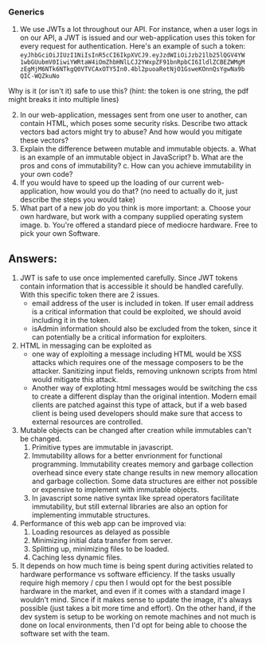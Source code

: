 ### Generics


1. We use JWTs a lot throughout our API. For instance, when a user logs in on our API, a
JWT is issued and our web-application uses this token for every request for
authentication.
    Here's an example of such a token:
    `eyJhbGciOiJIUzI1NiIsInR5cCI6IkpXVCJ9.eyJzdWIiOiJzb21lb25lQGV4YW
    1wbGUubmV0IiwiYWRtaW4iOmZhbHNlLCJ2YWxpZF91bnRpbCI6IldlZCBEZWMgM
    zEgMjM6NTk6NTkgQ0VTVCAxOTY5In0.4bl2puoaRetNjO1GsweKOnnQsYgwNa9b
    QIC-WQZkuNo`

  Why is it (or isn't it) safe to use this? (hint: the token is one string, the pdf might breaks it
  into multiple lines)

2. In our web-application, messages sent from one user to another, can contain HTML,
which poses some security risks. Describe two attack vectors bad actors might try to
abuse? And how would you mitigate these vectors?
3. Explain the difference between mutable and immutable objects.
    a. What is an example of an immutable object in JavaScript?
    b. What are the pros and cons of immutability?
    c. How can you achieve immutability in your own code?
4. If you would have to speed up the loading of our current web-application, how would you
do that? (no need to actually do it, just describe the steps you would take)
5. What part of a new job do you think is more important:
    a. Choose your own hardware, but work with a company supplied operating system
    image.
    b. You're offered a standard piece of mediocre hardware. Free to pick your own
    Software.

## Answers:
1. JWT is safe to use once implemented carefully. Since JWT tokens contain information that is accessible it should be handled carefully. With this specific token there are 2 issues.
    - email address of the user is included in token. If user email address is a critical information that could be exploited, we should avoid including it in the token.
    - isAdmin information should also be excluded from the token, since it can potentially be a critical information for exploiters.  
2. HTML in messaging can be exploited as
    - one way of exploiting a message including HTML would be XSS attacks which requires one of the message composers to be the attacker. Sanitizing input fields, removing unknown scripts from html would mitigate this attack. 
    - Another way of exploting html messages would be switching the css to create a different display than the original intention. Modern email clients are patched against this type of attack, but if a web based client is being used developers should make sure that access to external resources are controlled. 
3. Mutable objects can be changed after creation while immutables can't be changed.
    1. Primitive types are immutable in javascript. 
    2. Immutability allows for a better envrionment for functional programming. Immutability creates memory and garbage collection overhead since every state change results in new memory allocation and garbage collection. Some data structures are either not possible or expensive to implement with immutable objects. 
    3. In javascript some native syntax like spread operators facilitate immutability, but still external libraries are also an option for implementing immutable structures. 
4. Performance of this web app can be improved via:
    1. Loading resources as delayed as possible
    2. Minimizing initial data transfer from server. 
    3. Splitting up, minimizing files to be loaded.
    4. Caching less dynamic files.
5. It depends on how much time is being spent during activities related to hardware performance vs software efficiency. If the tasks usually require high memory / cpu then I would opt for the best possible hardware in the market, and even if it comes with a standard image I wouldn't mind. Since if it makes sense to update the image, it's always possible (just takes a bit more time and effort). On the other hand, if the dev system is setup to be working on remote machines and not much is done on local environments, then I'd opt for being able to choose the software set with the team.  